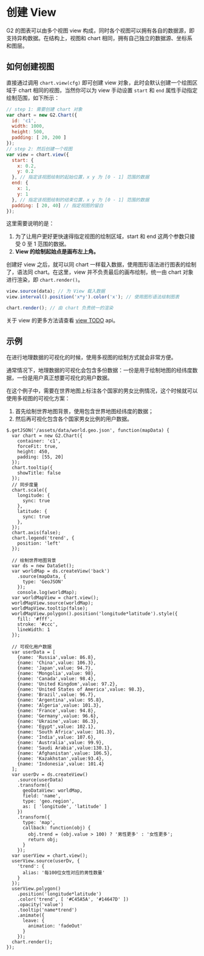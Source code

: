 <!--
index: 22
title: 创建 View
resource:
  jsFiles:
    - ${url.dataSet}
    - ${url.g2}
-->

# 创建 View

G2 的图表可以由多个视图 view 构成，同时各个视图可以拥有各自的数据源，即支持异构数据。在结构上，视图和 chart 相同，拥有自己独立的数据源、坐标系和图层。

## 如何创建视图

直接通过调用 `chart.view(cfg)` 即可创建 view 对象，此时会默认创建一个绘图区域于 chart 相同的视图，当然你可以为 view 手动设置 `start` 和 `end` 属性手动指定绘制范围，如下所示：

```javascript
// step 1: 需要创建 chart 对象
var chart = new G2.Chart({
  id: 'c1',
  width: 1000,
  height: 500,
  padding: [ 20, 200 ]
});
// step 2: 然后创建一个视图
var view = chart.view({
  start: {
    x: 0.2,
    y: 0.2
  }, // 指定该视图绘制的起始位置，x y 为 [0 - 1] 范围的数据
  end: {
    x: 1,
    y: 1
  }, // 指定该视图绘制的结束位置，x y 为 [0 - 1] 范围的数据
  padding: [ 20, 40] // 指定视图的留白
});
```

这里需要说明的是：

1. 为了让用户更好更快速得指定视图的绘制区域，start 和 end 这两个参数只接受 0 至 1 范围的数据。
2. **View 的绘制起始点是画布左上角。**

创建好 view 之后，就可以同 chart 一样载入数据，使用图形语法进行图表的绘制了，语法同 chart。在这里，view 并不负责最后的画布绘制，统一由 chart 对象进行渲染，即 `chart.render()`。

```javascript
view.source(data); // 为 View 载入数据
view.interval().position('x*y').color('x'); // 使用图形语法绘制图表

chart.render(); // 由 chart 负责统一的渲染
```

关于 view 的更多方法请查看 [view TODO]() api。

## 示例

在进行地理数据的可视化的时候，使用多视图的绘制方式就会非常方便。

通常情况下，地理数据的可视化会包含多份数据：一份是用于绘制地图的经纬度数据，一份是用户真正想要可视化的用户数据。

在这个例子中，需要在世界地图上标注各个国家的男女比例情况，这个时候就可以使用多视图的可视化方案：

1. 首先绘制世界地图背景，使用包含世界地图经纬度的数据；
2. 然后再可视化包含各个国家男女比例的用户数据。

<div id="c1" class="chart-container"></div>

```js+
$.getJSON('/assets/data/world.geo.json', function(mapData) {
  var chart = new G2.Chart({
    container: 'c1',
    forceFit: true,
    height: 450,
    padding: [55, 20]
  });
  chart.tooltip({
    showTitle: false
  });
  // 同步度量
  chart.scale({
    longitude: {
      sync: true
    },
    latitude: {
      sync: true
    },
  });
  chart.axis(false);
  chart.legend('trend', {
    position: 'left'
  });
  
  // 绘制世界地图背景
  var ds = new DataSet();
  var worldMap = ds.createView('back')
    .source(mapData, {
      type: 'GeoJSON'
    });
    console.log(worldMap);
  var worldMapView = chart.view();
  worldMapView.source(worldMap);
  worldMapView.tooltip(false);
  worldMapView.polygon().position('longitude*latitude').style({
    fill: '#fff',
    stroke: '#ccc',
    lineWidth: 1
  });
  
  // 可视化用户数据
  var userData = [
    {name: 'Russia',value: 86.8},
    {name: 'China',value: 106.3},
    {name: 'Japan',value: 94.7},
    {name: 'Mongolia',value: 98},
    {name: 'Canada',value: 98.4},
    {name: 'United Kingdom',value: 97.2},
    {name: 'United States of America',value: 98.3},
    {name: 'Brazil',value: 96.7},
    {name: 'Argentina',value: 95.8},
    {name: 'Algeria',value: 101.3},
    {name: 'France',value: 94.8},
    {name: 'Germany',value: 96.6},
    {name: 'Ukraine',value: 86.3},
    {name: 'Egypt',value: 102.1},
    {name: 'South Africa',value: 101.3},
    {name: 'India',value: 107.6},
    {name: 'Australia',value: 99.9},
    {name: 'Saudi Arabia',value:130.1},
    {name: 'Afghanistan',value: 106.5},
    {name: 'Kazakhstan',value:93.4},
    {name: 'Indonesia',value: 101.4}
  ];
  var userDv = ds.createView()
    .source(userData)
    .transform({
      geoDataView: worldMap,
      field: 'name',
      type: 'geo.region',
      as: [ 'longitude', 'latitude' ]
    })
    .transform({
      type: 'map',
      callback: function(obj) {
        obj.trend = (obj.value > 100) ? '男性更多' : '女性更多';
        return obj;
      }
    });
  var userView = chart.view();
  userView.source(userDv, {
    'trend': {
      alias: '每100位女性对应的男性数量'
    }
  });
  userView.polygon()
    .position('longitude*latitude')
    .color('trend', [ '#C45A5A', '#14647D' ])
    .opacity('value')
    .tooltip('name*trend')
    .animate({
      leave: {
        animation: 'fadeOut'
      }
    });
  chart.render();
});
```


